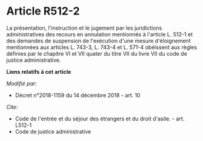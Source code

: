 # Article R512-2

La présentation, l'instruction et le jugement par les juridictions administratives des recours en annulation mentionnés à
l'article L. 512-1  et des demandes de suspension de l'exécution d'une mesure d'éloignement mentionnées aux articles L.
743-3, L. 743-4 et L. 571-4 obéissent aux règles définies par le chapitre VI et VII quater du titre VII du livre VII du code
de justice administrative.

**Liens relatifs à cet article**

_Modifié par_:

  - Décret n°2018-1159 du 14 décembre 2018 - art. 10

_Cite_:

  - Code de l'entrée et du séjour des étrangers et du droit d'asile. - art. L512-1
  - Code de justice administrative
